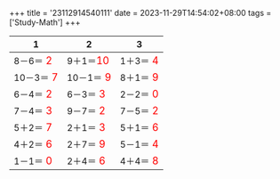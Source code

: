 +++ 
title = '23112914540111' 
date = 2023-11-29T14:54:02+08:00 
tags = ['Study-Math'] 
+++ 

1 | 2 | 3 
-- | -- | -- 
8－6＝<font color=red size=4> 2</font> | 9＋1＝<font color=red size=4>10</font> | 1＋3＝<font color=red size=4> 4</font> 
10－3＝<font color=red size=4> 7</font> | 10－1＝<font color=red size=4> 9</font> | 8＋1＝<font color=red size=4> 9</font> 
6－4＝<font color=red size=4> 2</font> | 6－3＝<font color=red size=4> 3</font> | 2－2＝<font color=red size=4> 0</font> 
7－4＝<font color=red size=4> 3</font> | 9－7＝<font color=red size=4> 2</font> | 7－5＝<font color=red size=4> 2</font> 
5＋2＝<font color=red size=4> 7</font> | 2＋1＝<font color=red size=4> 3</font> | 5＋1＝<font color=red size=4> 6</font> 
4＋2＝<font color=red size=4> 6</font> | 2＋7＝<font color=red size=4> 9</font> | 5－1＝<font color=red size=4> 4</font> 
1－1＝<font color=red size=4> 0</font> | 2＋4＝<font color=red size=4> 6</font> | 4＋4＝<font color=red size=4> 8</font> 

